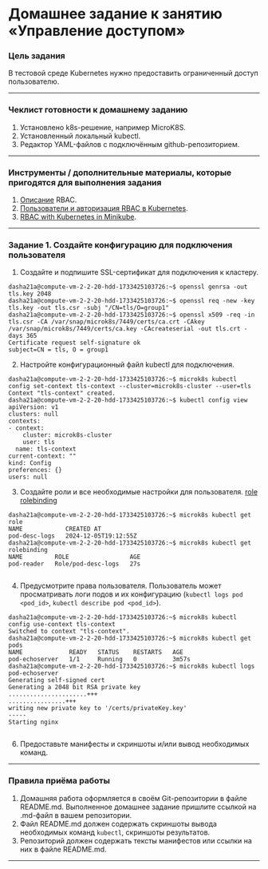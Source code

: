 # Домашнее задание к занятию «Управление доступом»

### Цель задания

В тестовой среде Kubernetes нужно предоставить ограниченный доступ пользователю.

------

### Чеклист готовности к домашнему заданию

1. Установлено k8s-решение, например MicroK8S.
2. Установленный локальный kubectl.
3. Редактор YAML-файлов с подключённым github-репозиторием.

------

### Инструменты / дополнительные материалы, которые пригодятся для выполнения задания

1. [Описание](https://kubernetes.io/docs/reference/access-authn-authz/rbac/) RBAC.
2. [Пользователи и авторизация RBAC в Kubernetes](https://habr.com/ru/company/flant/blog/470503/).
3. [RBAC with Kubernetes in Minikube](https://medium.com/@HoussemDellai/rbac-with-kubernetes-in-minikube-4deed658ea7b).

------

### Задание 1. Создайте конфигурацию для подключения пользователя

1. Создайте и подпишите SSL-сертификат для подключения к кластеру.
```text
dasha21a@compute-vm-2-2-20-hdd-1733425103726:~$ openssl genrsa -out tls.key 2048
dasha21a@compute-vm-2-2-20-hdd-1733425103726:~$ openssl req -new -key tls.key -out tls.csr -subj "/CN=tls/O=group1"
dasha21a@compute-vm-2-2-20-hdd-1733425103726:~$ openssl x509 -req -in tls.csr -CA /var/snap/microk8s/7449/certs/ca.crt -CAkey /var/snap/microk8s/7449/certs/ca.key -CAcreateserial -out tls.crt -days 365
Certificate request self-signature ok
subject=CN = tls, O = group1
```
2. Настройте конфигурационный файл kubectl для подключения.
```text
dasha21a@compute-vm-2-2-20-hdd-1733425103726:~$ microk8s kubectl config set-context tls-context --cluster=microk8s-cluster --user=tls
Context "tls-context" created.
dasha21a@compute-vm-2-2-20-hdd-1733425103726:~$ kubectl config view
apiVersion: v1
clusters: null
contexts:
- context:
    cluster: microk8s-cluster
    user: tls
  name: tls-context
current-context: ""
kind: Config
preferences: {}
users: null

```
3. Создайте роли и все необходимые настройки для пользователя.
    [role](file/role.yaml)
    [rolebinding](file/rolebinding.yaml)

```text
dasha21a@compute-vm-2-2-20-hdd-1733425103726:~$ microk8s kubectl get role
NAME            CREATED AT
pod-desc-logs   2024-12-05T19:12:55Z
dasha21a@compute-vm-2-2-20-hdd-1733425103726:~$ microk8s kubectl get rolebinding
NAME         ROLE                 AGE
pod-reader   Role/pod-desc-logs   27s


```
4. Предусмотрите права пользователя. Пользователь может просматривать логи подов и их конфигурацию (`kubectl logs pod <pod_id>`, `kubectl describe pod <pod_id>`).
```text
dasha21a@compute-vm-2-2-20-hdd-1733425103726:~$ microk8s kubectl config use-context tls-context
Switched to context "tls-context".
dasha21a@compute-vm-2-2-20-hdd-1733425103726:~$ microk8s kubectl get pods
NAME             READY   STATUS    RESTARTS   AGE
pod-echoserver   1/1     Running   0          3m57s
dasha21a@compute-vm-2-2-20-hdd-1733425103726:~$ microk8s kubectl logs pod-echoserver
Generating self-signed cert
Generating a 2048 bit RSA private key
......................+++
................+++
writing new private key to '/certs/privateKey.key'
-----
Starting nginx


```
6. Предоставьте манифесты и скриншоты и/или вывод необходимых команд.

------

### Правила приёма работы

1. Домашняя работа оформляется в своём Git-репозитории в файле README.md. Выполненное домашнее задание пришлите ссылкой на .md-файл в вашем репозитории.
2. Файл README.md должен содержать скриншоты вывода необходимых команд `kubectl`, скриншоты результатов.
3. Репозиторий должен содержать тексты манифестов или ссылки на них в файле README.md.

------

